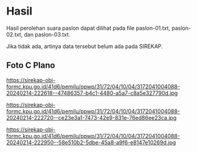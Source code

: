 # Hasil

Hasil perolehan suara paslon dapat dilihat pada file paslon-01.txt, paslon-02.txt, dan paslon-03.txt.

Jika tidak ada, artinya data tersebut belum ada pada SIREKAP.

## Foto C Plano

https://sirekap-obj-formc.kpu.go.id/41d6/pemilu/ppwp/31/72/04/10/04/3172041004088-20240214-222618--47486357-b4c1-4480-a5a7-c8a5e327790d.jpg

https://sirekap-obj-formc.kpu.go.id/41d6/pemilu/ppwp/31/72/04/10/04/3172041004088-20240214-222720--ce23e3a1-7473-42e9-831e-76ed86ee23ca.jpg

https://sirekap-obj-formc.kpu.go.id/41d6/pemilu/ppwp/31/72/04/10/04/3172041004088-20240214-222950--58e510b2-5dbe-45a8-a9f6-e8147e10269d.jpg
